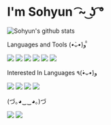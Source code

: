 # I'm Sohyun  ͡~ ͜ʖ ͡° 

![Sohyun's github stats](https://github-readme-stats.vercel.app/api?username=ppotatoG&theme=flag-india&show_icons=true)

Languages and Tools (*•̀ᴗ•́*)و ̑̑ 

<img src="https://img.shields.io/badge/Visual Studio Code-007ACC?style=flat-square&logo=Visual Studio Code&logoColor=white"/></a> 
<img src="https://img.shields.io/badge/HTML5-E34F26?style=flat-square&logo=HTML5&logoColor=white"/></a> 
<img src="https://img.shields.io/badge/CSS3-1572B6?style=flat-square&logo=CSS3&logoColor=white"/></a> 
<img src="https://img.shields.io/badge/JavaScript-F7DF1E?style=flat-square&logo=JavaScript&logoColor=white"/></a> 
<img src="https://img.shields.io/badge/PhpStorm-000000?style=flat-square&logo=PhpStorm&logoColor=white"/></a> 
<img src="https://img.shields.io/badge/jQuery-0769AD?style=flat-square&logo=jQuery&logoColor=white"/></a> 

Interested In Languages ٩(*•̀ᴗ•́*)و

<img src="https://img.shields.io/badge/React-61DAFB?style=flat-square&logo=React&logoColor=white"/></a> 
<img src="https://img.shields.io/badge/Python-3776AB?style=flat-square&logo=Python&logoColor=white"/></a>
<img src="https://img.shields.io/badge/Node.js-339933?style=flat-square&logo=Node.js&logoColor=white"/></a>
<img src="https://img.shields.io/badge/PHP-777BB4?style=flat-square&logo=PHP&logoColor=white"/></a>


(づ｡◕‿‿◕｡)づ

[<img src="https://img.shields.io/badge/Blog-FF5722?style=flat-square&logo=Blogger&logoColor=white"/>](https://blog.naver.com/thgus2270)
[<img src="https://img.shields.io/badge/Gmail-EA4335?style=flat-square&logo=Gmail&logoColor=white"/>](mailto:sohyun9945@gmail.com)